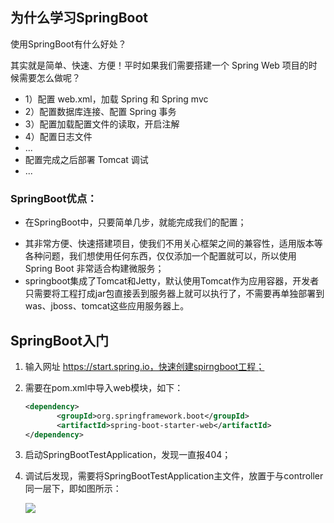 ## 为什么学习SpringBoot

使用SpringBoot有什么好处？

其实就是简单、快速、方便！平时如果我们需要搭建一个 Spring Web 项目的时候需要怎么做呢？

- 1）配置 web.xml，加载 Spring 和 Spring mvc
- 2）配置数据库连接、配置 Spring 事务
- 3）配置加载配置文件的读取，开启注解
- 4）配置日志文件
- ...
- 配置完成之后部署 Tomcat 调试
- ...

### SpringBoot优点：

- 在SpringBoot中，只要简单几步，就能完成我们的配置；

* 其非常方便、快速搭建项目，使我们不用关心框架之间的兼容性，适用版本等各种问题，我们想使用任何东西，仅仅添加一个配置就可以，所以使用 Spring Boot 非常适合构建微服务；
* springboot集成了Tomcat和Jetty，默认使用Tomcat作为应用容器，开发者只需要将工程打成jar包直接丢到服务器上就可以执行了，不需要再单独部署到was、jboss、tomcat这些应用服务器上。

## SpringBoot入门

1. 输入网址 https://start.spring.io，快速创建spirngboot工程；

2. 需要在pom.xml中导入web模块，如下：

   ```xml
   <dependency>
          <groupId>org.springframework.boot</groupId>
          <artifactId>spring-boot-starter-web</artifactId>
   </dependency>
   ```

3. 启动SpringBootTestApplication，发现一直报404；

4. 调试后发现，需要将SpringBootTestApplication主文件，放置于与controller同一层下，即如图所示：

   ![](D:\Work\TyporaNotes\note\SpringBoot\pict\放置位置.png)
